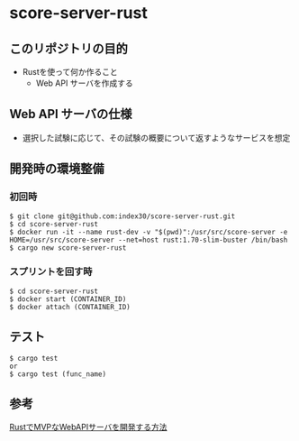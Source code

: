 # score-server-rust

## このリポジトリの目的
- Rustを使って何か作ること
  - Web API サーバを作成する

## Web API サーバの仕様
- 選択した試験に応じて、その試験の概要について返すようなサービスを想定

## 開発時の環境整備

### 初回時
```Shell
$ git clone git@github.com:index30/score-server-rust.git
$ cd score-server-rust
$ docker run -it --name rust-dev -v "$(pwd)":/usr/src/score-server -e HOME=/usr/src/score-server --net=host rust:1.70-slim-buster /bin/bash
$ cargo new score-server-rust
```

### スプリントを回す時
```Shell
$ cd score-server-rust
$ docker start (CONTAINER_ID)
$ docker attach (CONTAINER_ID)
```

## テスト

```Shell
$ cargo test
or 
$ cargo test (func_name)
```

## 参考
[RustでMVPなWebAPIサーバを開発する方法](https://zenn.dev/tetter/books/webapi-mvp-book)
